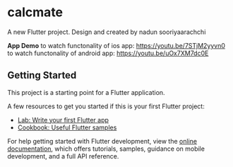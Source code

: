# calcmate

A new Flutter project.
Design and created by nadun sooriyaarachchi

**App Demo**
to watch functonality of ios app: https://youtu.be/7STjM2yyvn0
to watch functonality of android app: https://youtu.be/uOx7XM7dc0E

## Getting Started

This project is a starting point for a Flutter application.

A few resources to get you started if this is your first Flutter project:

- [Lab: Write your first Flutter app](https://docs.flutter.dev/get-started/codelab)
- [Cookbook: Useful Flutter samples](https://docs.flutter.dev/cookbook)

For help getting started with Flutter development, view the
[online documentation](https://docs.flutter.dev/), which offers tutorials,
samples, guidance on mobile development, and a full API reference.
